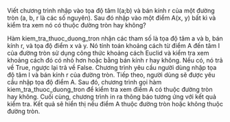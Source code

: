 Viết chương trình nhập vào tọa độ tâm I(a;b) và bán kính r của một đường tròn (a, b, r là các số nguyên). Sau đó nhập vào một điểm A(x, y) bất kì và kiểm tra xem nó có thuộc đường tròn hay không?

Hàm kiem_tra_thuoc_duong_tron nhận các tham số là tọa độ tâm a và b, bán kính r, và tọa độ điểm x và y. Nó tính toán khoảng cách từ điểm A đến tâm I của đường tròn sử dụng công thức khoảng cách Euclid và kiểm tra xem khoảng cách đó có nhỏ hơn hoặc bằng bán kính r hay không. Nếu có, nó trả về True, ngược lại trả về False.
Chương trình yêu cầu người dùng nhập tọa độ tâm I và bán kính r của đường tròn.
Tiếp theo, người dùng sẽ được yêu cầu nhập tọa độ điểm A.
Sau đó, chương trình gọi hàm kiem_tra_thuoc_duong_tron để kiểm tra xem điểm A có thuộc đường tròn hay không.
Cuối cùng, chương trình in ra thông báo tương ứng với kết quả kiểm tra.
Kết quả sẽ hiển thị nếu điểm A thuộc đường tròn hoặc không thuộc đường tròn.
